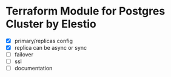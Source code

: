 # Terraform Module for Postgres Cluster by Elestio

- [x] primary/replicas config
- [x] replica can be async or sync
- [ ] failover
- [ ] ssl
- [ ] documentation
